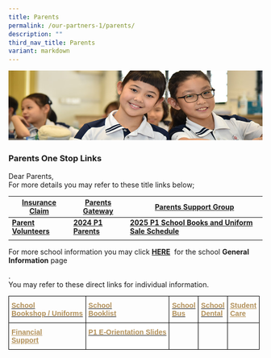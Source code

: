 ```yaml
---
title: Parents
permalink: /our-partners-1/parents/
description: ""
third_nav_title: Parents
variant: markdown
---
```

![](/images/Website%20Banners%20Subpage/948x260%20masterhead%20-%20Our%20Partners3.jpg)
### Parents One Stop Links
Dear Parents,  
For more details you may refer to these title links below;  

| **[Insurance Claim](https://staging.d3ud1e33ljueqf.amplifyapp.com/our-partners-1/parents/insurance-claim/)**   |**[Parents Gateway](https://staging.d3ud1e33ljueqf.amplifyapp.com/our-partners-1/parents/parents-gateway/)** | **[Parents Support Group](https://staging.d3ud1e33ljueqf.amplifyapp.com/our-partners-1/parents/parents-support-group/)** |
| -------- | -------- | -------- |
| **[Parent Volunteers](https://staging.d3ud1e33ljueqf.amplifyapp.com/our-partners-1/parents/parent-volunteers/)**     | **[2024 P1 Parents](https://staging.d3ud1e33ljueqf.amplifyapp.com/our-partners-1/parents/2024-p1-parents/)**     | **[2025 P1 School Books and Uniform Sale Schedule](https://www.peihwapresbyterianpri.moe.edu.sg/2025-p1-school-books-and-uniform-sale/)**     |
|  |  |  |

  
For more school information you may click&nbsp;[**HERE**](https://staging.d3ud1e33ljueqf.amplifyapp.com/about-pei-hwa/general-information/)&nbsp;&nbsp;for the school&nbsp;**General Information**&nbsp;page  
  

.  <br>
You may refer to these direct links for individual information.

<style type="text/css">
.tg  {border-collapse:collapse;border-spacing:0;}
.tg td{border-color:black;border-style:solid;border-width:1px;font-family:Arial, sans-serif;font-size:14px;
  overflow:hidden;padding:10px 5px;word-break:normal;}
.tg th{border-color:black;border-style:solid;border-width:1px;font-family:Arial, sans-serif;font-size:14px;
  font-weight:normal;overflow:hidden;padding:10px 5px;word-break:normal;}
.tg .tg-ftem{background-color:#FFF;color:#B29059;font-weight:bold;text-align:left;text-decoration:underline;vertical-align:top}
.tg .tg-w2ax{color:#B29059;font-weight:bold;text-align:left;vertical-align:top}
.tg .tg-0lax{text-align:left;vertical-align:top}
</style>
<table class="tg">
<thead>
  <tr>
    <th class="tg-w2ax"><a href="https://staging.d3ud1e33ljueqf.amplifyapp.com/about-pei-hwa/school-service-providers/school-bookshop-uniforms/"><span style="text-decoration:none;color:#B29059">School</span></a><br><a href="https://staging.d3ud1e33ljueqf.amplifyapp.com/about-pei-hwa/school-service-providers/school-bookshop-uniforms/"><span style="text-decoration:none;color:#B29059">Bookshop / Uniforms    </span></a></th>
    <th class="tg-0lax"><a href="https://staging.d3ud1e33ljueqf.amplifyapp.com/about-pei-hwa/general-information/school-booklist/" target="_blank" rel="noopener noreferrer"><span style="font-weight:700;font-style:normal;text-decoration:none;color:#B29059">School</span></a><br><a href="https://staging.d3ud1e33ljueqf.amplifyapp.com/about-pei-hwa/general-information/school-booklist/" target="_blank" rel="noopener noreferrer"><span style="font-weight:700;font-style:normal;text-decoration:none;color:#B29059">Booklist</span></a></th>
    <th class="tg-0lax"><a href="https://staging.d3ud1e33ljueqf.amplifyapp.com/about-pei-hwa/school-service-providers/school-bus/" target="_blank" rel="noopener noreferrer"><span style="font-weight:700;font-style:normal;text-decoration:none;color:#B29059">School</span></a><br><a href="https://staging.d3ud1e33ljueqf.amplifyapp.com/about-pei-hwa/school-service-providers/school-bus/" target="_blank" rel="noopener noreferrer"><span style="font-weight:700;font-style:normal;text-decoration:none;color:#B29059">Bus</span></a></th>
    <th class="tg-0lax"><a href="https://staging.d3ud1e33ljueqf.amplifyapp.com/about-pei-hwa/school-service-providers/school-dental-clinic/" target="_blank" rel="noopener noreferrer"><span style="font-weight:700;font-style:normal;text-decoration:none;color:#B29059">School</span></a><br><a href="https://staging.d3ud1e33ljueqf.amplifyapp.com/about-pei-hwa/school-service-providers/school-dental-clinic/" target="_blank" rel="noopener noreferrer"><span style="font-weight:700;font-style:normal;text-decoration:none;color:#B29059">Dental</span></a></th>
    <th class="tg-0lax"><a href="https://staging.d3ud1e33ljueqf.amplifyapp.com/about-pei-hwa/school-service-providers/student-care-centre/" target="_blank" rel="noopener noreferrer"><span style="font-weight:700;font-style:normal;text-decoration:underline;color:#B29059">Student</span></a><br><a href="https://staging.d3ud1e33ljueqf.amplifyapp.com/about-pei-hwa/school-service-providers/student-care-centre/" target="_blank" rel="noopener noreferrer"><span style="font-weight:700;font-style:normal;text-decoration:underline;color:#B29059">Care</span></a></th>
  </tr>
</thead>
<tbody>
  <tr>
    <td class="tg-0lax"><a href="https://staging.d3ud1e33ljueqf.amplifyapp.com/about-pei-hwa/general-information/financial-support/" target="_blank" rel="noopener noreferrer"><span style="font-weight:700;font-style:normal;text-decoration:underline;color:#B29059">Financial</span></a><br><a href="https://staging.d3ud1e33ljueqf.amplifyapp.com/about-pei-hwa/general-information/financial-support/" target="_blank" rel="noopener noreferrer"><span style="font-weight:700;font-style:normal;text-decoration:underline;color:#B29059">Support</span></a></td>
    <td class="tg-ftem"><a href="https://staging.d3ud1e33ljueqf.amplifyapp.com/our-partners-1/parents/p1-e-orientation/" target="_blank" rel="noopener noreferrer"><span style="font-weight:700;font-style:normal;text-decoration:none;color:#B29059">P1 E-Orientation Slides</span></a></td>
    <td class="tg-0lax"></td>
    <td class="tg-0lax"></td>
    <td class="tg-0lax"></td>
  </tr>
</tbody>
</table>